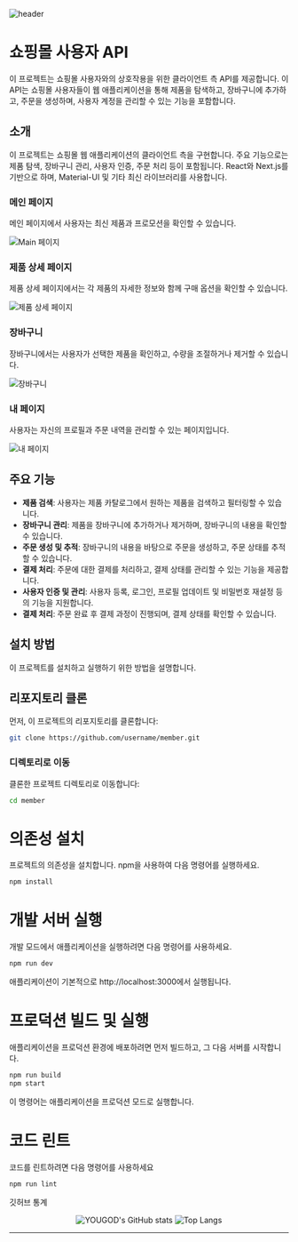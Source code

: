 ![header](https://capsule-render.vercel.app/api?type=wave&color=FFABAB&height=300&section=header&text=YOUGOD❤️&fontSize=90&fontColor=FFFFFF&animation=fadeIn&stroke=2&strokeColor=FFFFFF)

# 쇼핑몰 사용자 API

이 프로젝트는 쇼핑몰 사용자와의 상호작용을 위한 클라이언트 측 API를 제공합니다. 
이 API는 쇼핑몰 사용자들이 웹 애플리케이션을 통해 제품을 탐색하고, 장바구니에 추가하고, 
주문을 생성하며, 사용자 계정을 관리할 수 있는 기능을 포함합니다.

## 소개

이 프로젝트는 쇼핑몰 웹 애플리케이션의 클라이언트 측을 구현합니다. 
주요 기능으로는 제품 탐색, 장바구니 관리, 사용자 인증, 주문 처리 등이 포함됩니다. 
React와 Next.js를 기반으로 하며, Material-UI 및 기타 최신 라이브러리를 사용합니다.

### 메인 페이지

메인 페이지에서 사용자는 최신 제품과 프로모션을 확인할 수 있습니다.

![Main 페이지](images/main.JPG)

### 제품 상세 페이지

제품 상세 페이지에서는 각 제품의 자세한 정보와 함께 구매 옵션을 확인할 수 있습니다.

![제품 상세 페이지](images/product.JPG)

### 장바구니

장바구니에서는 사용자가 선택한 제품을 확인하고, 수량을 조절하거나 제거할 수 있습니다.

![장바구니](images/cart.JPG)

### 내 페이지

사용자는 자신의 프로필과 주문 내역을 관리할 수 있는 페이지입니다.

![내 페이지](images/mypage.JPG)


## 주요 기능

- **제품 검색**: 사용자는 제품 카탈로그에서 원하는 제품을 검색하고 필터링할 수 있습니다.
- **장바구니 관리**: 제품을 장바구니에 추가하거나 제거하며, 장바구니의 내용을 확인할 수 있습니다.
- **주문 생성 및 추적**: 장바구니의 내용을 바탕으로 주문을 생성하고, 주문 상태를 추적할 수 있습니다.
- **결제 처리**: 주문에 대한 결제를 처리하고, 결제 상태를 관리할 수 있는 기능을 제공합니다.
- **사용자 인증 및 관리**: 사용자 등록, 로그인, 프로필 업데이트 및 비밀번호 재설정 등의 기능을 지원합니다.
- **결제 처리**: 주문 완료 후 결제 과정이 진행되며, 결제 상태를 확인할 수 있습니다.

## 설치 방법

이 프로젝트를 설치하고 실행하기 위한 방법을 설명합니다.

## 리포지토리 클론

먼저, 이 프로젝트의 리포지토리를 클론합니다:

```bash
git clone https://github.com/username/member.git
```

### 디렉토리로 이동

클론한 프로젝트 디렉토리로 이동합니다:

```bash
cd member
```

# 의존성 설치

프로젝트의 의존성을 설치합니다. npm을 사용하여 다음 명령어를 실행하세요.
```bash
npm install
```

# 개발 서버 실행

개발 모드에서 애플리케이션을 실행하려면 다음 명령어를 사용하세요.
```bash
npm run dev
```
애플리케이션이 기본적으로 http://localhost:3000에서 실행됩니다.

# 프로덕션 빌드 및 실행

애플리케이션을 프로덕션 환경에 배포하려면 먼저 빌드하고, 그 다음 서버를 시작합니다.
```bash
npm run build
npm start
```
이 명령어는 애플리케이션을 프로덕션 모드로 실행합니다.

# 코드 린트

코드를 린트하려면 다음 명령어를 사용하세요
```bash
npm run lint
```

 깃허브 통계 

<div align="center">
  <img src="https://github-readme-stats.vercel.app/api?username=yousincha&show_icons=true&theme=radical" alt="YOUGOD's GitHub stats" />
  <img src="https://github-readme-stats.vercel.app/api/top-langs/?username=yousincha&layout=compact" alt="Top Langs" />
</div>

---


